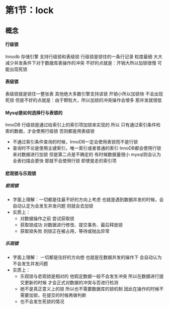 # 第1节：lock

## 概念
#### 行级锁
Innodb 存储引擎 支持行级锁和表级锁
行级锁是锁住的一条行记录 粒度最细 大大减少并发条件下对于数据库表操作的冲突
不好的点就是：开销大所以加锁很慢 可能出现死锁
#### 表级锁
表级锁就是锁住一整张表 其他绝大多数引擎支持该锁
开销小所以加锁快 不会出现死锁
但是不好的点就是：由于颗粒大，所以加锁的冲突操作会增多 那并发就很低

#### Mysql是如何选择行与表锁的
InnoDB 行级锁是通过给索引上的索引项加锁来实现的 所以 只有通过索引条件检索的数据，才会使用行级锁 否则都是用表级锁
- 不通过索引条件查询的时候，InnoDB一定会使用表锁而不是行锁
- 查询时不论是使用主键索引，唯一索引或者普通的索引 InnoDB都会使用行锁来对数据进行加锁
但是第二点是不确定的 有时候数据量很小 mysql则会认为全表扫描会更快 那就不会使用行锁 即使是走的索引项

#### 悲观锁与乐观锁
##### 悲观锁
- 字面上理解：一切都是往最不好的方向上考虑 也就是遇到数据并发的时候，会自动认定为会发生并发问题 则就会去加锁
- 实质上：
    - 对数据操作之前 尝试获取锁
    - 获取锁成功 对数据进行修改、提交事务、最后释放锁
    - 获取锁失败 则锁正在被占用，等待或抛出异常

##### 乐观锁
- 字面上理解： 一切都是往好的方向想 也就是在数据并发的操作下  会自动认为不会发生并发问题 
- 实质上：
    - 乐观锁与悲观锁是相对的 他假定数据一般不会发生冲突 所以在数据进行提交更新的时候 才会正式对数据的冲突与否进行检测
    - 她不是真正意义上的锁 所以也不需要数据库的锁机制 因此在操作的时候不需要加锁，在提交的时候再做判断 
    - 也不会发生死锁的情况
